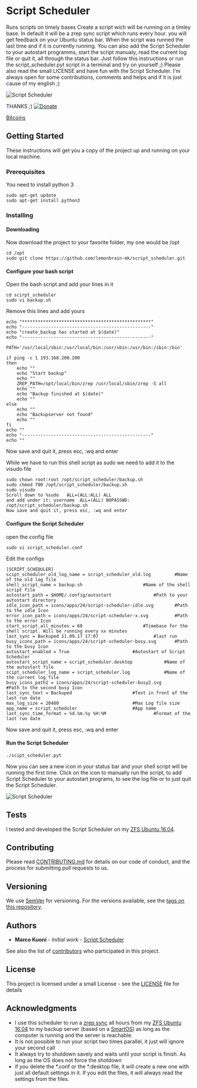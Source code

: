 # Script Scheduler
Runs scripts on timely bases
Create a script wich will be running on a timley base. In default it will be a zrep sync script which runs every hour. you will get feedback on your Ubuntu status bar. When the script was runned the last time and if it is currently running. You can also add the Script Scheduler to your autostart programms, start the script manualy, read the current log file or quit it, all through the status bar. 
Just follow this instructions or run the script_scheduler.pyt script in a terminal and try on yourself ;)
Please also read the small LICENSE and have fun with the Script Scheduler. I'm always open for some contributions, comments and helps and if it is just cause of my english ;)

![Script Scheduler](https://lemonbrain.ch/application/files/6215/0515/2249/ScriptScheduler.png)



THANKS ;)   [![Donate](https://www.paypalobjects.com/en_US/CH/i/btn/btn_donateCC_LG.gif)](https://www.paypal.com/cgi-bin/webscr?cmd=_donations&business=CSRQ8DRCERVPL&lc=CH&item_name=Github%20Script%20Scheduler&item_number=script_scheduler&currency_code=USD&bn=PP%2dDonationsBF%3abtn_donateCC_LG%2egif%3aNonHosted)

[Bitcoins](https://blockchain.info/payment_request?address=1sCwAVExKUjpSHV1QcHqp4ZUJrfu1nAi2&amount_local=5&currency=CHF&nosavecurrency=true&message=Script%20Scheduler)

## Getting Started

These instructions will get you a copy of the project up and running on your local machine.

### Prerequisites

You need to install python 3

```
sudo apt-get update
sudo apt-get install python3
```

### Installing
#### Downloading

Now download the project to your favorite folder, my one would be /opt
```
cd /opt
sudo git clone https://github.com/lemonbrain-mk/script_scheduler.git
```

#### Configure your bash script
Open the bash script and add your lines in it
```
cd scirpt_scheduler
sudo vi backup.sh
```

Remove this lines and add yours
```
echo "*************************************************"
echo "-------------------------------------------------"
echo "create_backup has started at $(date)"
echo "-------------------------------------------------"

PATH='/usr/local/sbin:/usr/local/bin:/usr/sbin:/usr/bin:/sbin:/bin'

if ping -c 1 193.168.200.200
then
    echo ""
    echo "Start backup"
    echo ""
    ZREP_PATH=/opt/local/bin/zrep /usr/local/sbin/zrep -S all
    echo ""
    echo "Backup finished at $(date)"
    echo ""
else
    echo ""
    echo "Backupserver not found"
    echo ""
fi
echo ""
echo "-------------------------------------------------"
echo ""
```

Now save and quit it, press esc, :wq and enter

While we have to run this shell script as sudo we need to add it to the visudo file
```
sudo chown root:root /opt/script_scheduler/backup.sh
sudo chmod 700 /opt/script_scheduler/backup.sh
sudo visudo
Scroll down to %sudo   ALL=(ALL:ALL) ALL
and add under it: username  ALL=(ALL) NOPASSWD: /opt/script_scheduler/backup.sh
Now save and quit it, press esc, :wq and enter
```

#### Configure the Script Scheduler
open the config file
```
sudo vi script_scheduler.conf
```

Edit the configs
```
[SCRIPT_SCHEDULER]
scipt_scheduler_old_log_name = script_scheduler_old.log 		#Name of the old log file
shell_script_name = backup.sh 						#Name of the shell script file
autostart_path = $HOME/.config/autostart				#Path to your autostart directory
idle_icon_path = icons/apps/24/script-scheduler-idle.svg 		#Path to the idle Icon
error_icon_path = icons/apps/24/script-scheduler-x.svg 			#Path to the error Icon
start_script_all_minutes = 60 						#Timebase for the shell script. Will be running every xx minutes
last_sync = Backuped 11.09.17 17:07 					#last run
busy_icons_path = icons/apps/24/script-scheduler-busy.svg 		#Path to the busy Icon
autostart_enabled = True 						#Autostart of Script Scheduler
autostart_script_name = script_scheduler.desktop 			#Name of the autostart file
scipt_scheduler_log_name = script_scheduler.log 			#Name of the current log file
busy_icons_path2 = icons/apps/24/script-scheduler-busy2.svg 		#Path to the second busy Icon
last_sync_text = Backuped 						#Text in front of the last run date
max_log_size = 20480							#Max Log file size
app_name = script_scheduler						#App name
last_sync_time_format = %d.%m.%y %H:%M					#Format of the last run date
```

Now save and quit it, press esc, :wq and enter

#### Run the Script Scheduler
```
./scipt_scheduler.pyt
```

Now you can see a new icon in your status bar and your shell script will be running the first time. Click on the icon to manually run the script, to add Script Scheduler to your autostart programs, to see the log file or to just quit the Script Scheduler.

![Script Scheduler](https://lemonbrain.ch/application/files/6215/0515/2249/ScriptScheduler.png)

## Tests
I tested and developed the Script Scheduler on my [ZFS Ubuntu 16.04](https://github.com/zfsonlinux/zfs/wiki/Ubuntu-16.04-Root-on-ZFS).

## Contributing

Please read [CONTRIBUTING.md](https://github.com/lemonbrain-mk/script_scheduler/blob/master/CONTRIBUTING.md) for details on our code of conduct, and the process for submitting pull requests to us.

## Versioning

We use [SemVer](http://semver.org/) for versioning. For the versions available, see the [tags on this repository](https://github.com/lemonbrain-mk/script_scheduler/tags). 

## Authors

* **Marco Kuoni** - *Initial work* - [Script Scheduler](https://github.com/lemonbrain-mk/script_scheduler)

See also the list of [contributors](https://github.com/lemonbrain-mk/script_scheduler/contributors) who participated in this project.

## License

This project is licensed under a small License - see the [LICENSE](LICENSE) file for details

## Acknowledgments
* I use this scheduler to run a [zrep sync](http://www.bolthole.com/solaris/zrep/) all hours from my [ZFS Ubuntu 16.04](https://github.com/zfsonlinux/zfs/wiki/Ubuntu-16.04-Root-on-ZFS) to my backup server (based on a [SmartOS](https://www.joyent.com/smartos)) as long as the computer is running and the server is reachable.
* It is not possible to run your script two times parallel, it just will ignore your second call
* It always try to shutdown savely and waits until your script is finish. As long as the OS does not force the shotdown
* if you delete the *.conf or the *.desktop file, it will create a new one with just all default settings in it. If you edit the files, it will always read the settings from the files.
